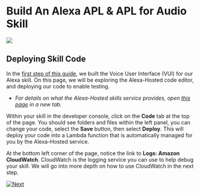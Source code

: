 # Build An Alexa APL & APL for Audio Skill
<img src="https://m.media-amazon.com/images/G/01/mobile-apps/dex/alexa/alexa-skills-kit/tutorials/quiz-game/header._TTH_.png" />

## Deploying Skill Code

In the [first step of this guide](./setup-vui-alexa-hosted.md), we built the Voice User Interface (VUI) for our Alexa skill.
On this page, we will be exploring the Alexa-Hosted code editor, and deploying our code to enable testing.

 * *For details on what the Alexa-Hosted skills service provides, open [this page](https://developer.amazon.com/docs/hosted-skills/build-a-skill-end-to-end-using-an-alexa-hosted-skill.html) in a new tab.*


Within your skill in the developer console, click on the **Code** tab at the top of the page. You should see folders and files within the left panel, you can change your code, select the **Save** button, then select **Deploy**. This will deploy your code into a Lambda function that is automatically managed for you by the Alexa-Hosted service.


At the bottom left corner of the page, notice the link to **Logs: Amazon CloudWatch**. CloudWatch is the logging service you can use to help debug your skill. We will go into more depth on how to use CloudWatch in the next step.



[![Next](https://m.media-amazon.com/images/G/01/mobile-apps/dex/alexa/alexa-skills-kit/tutorials/general/buttons/button_next_testing._TTH_.png)](./test-using-simulator.md)
